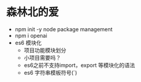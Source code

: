 # 森林北的爱
- npm init -y
  node package management
- npm i openai
- es6 模块化
  - 项目功能模块划分
  - 小项目需要吗？
  - es6之前不支持import，export 等模块化的语法
  - es6 字符串模板符号(`)